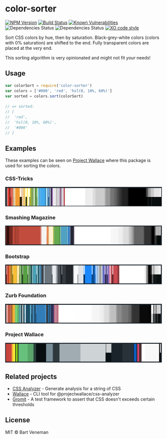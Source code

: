 # color-sorter

[![NPM Version](https://img.shields.io/npm/v/color-sorter.svg)](https://www.npmjs.com/package/color-sorter)
[![Build Status](https://travis-ci.org/bartveneman/color-sorter.svg?branch=master)](https://travis-ci.org/bartveneman/color-sorter)
[![Known Vulnerabilities](https://snyk.io/test/github/bartveneman/color-sorter/badge.svg)](https://snyk.io/test/github/bartveneman/color-sorter)
![Dependencies Status](https://img.shields.io/david/bartveneman/color-sorter.svg)
![Dependencies Status](https://img.shields.io/david/dev/bartveneman/color-sorter.svg)
[![XO code style](https://img.shields.io/badge/code_style-XO-5ed9c7.svg)](https://github.com/sindresorhus/xo)

Sort CSS colors by hue, then by saturation. Black-grey-white colors (colors with
0% saturation) are shifted to the end. Fully transparent colors are placed at
the _very_ end.

This sorting algorithm is very opinionated and might not fit _your_ needs!

## Usage

```js
var colorSort = require('color-sorter')
var colors = ['#000', 'red', 'hsl(0, 10%, 60%)']
var sorted = colors.sort(colorSort)

// => sorted:
// [
//  'red',
//  'hsl(0, 10%, 60%)',
//  '#000'
// ]
```

## Examples

These examples can be seen on [Project Wallace](https://projectwallace.com)
where this package is used for sorting the colors.

### CSS-Tricks

![CSS Tricks color sort example](/examples/css-tricks.png)

### Smashing Magazine

![Smashing Magazine color sort example](/examples/smashing-magazine.png)

### Bootstrap

![Bootstrap color sort example](/examples/bootstrap.png)

### Zurb Foundation

![Zurb Foundation color sort example](/examples/foundation.png)

### Project Wallace

![Project Wallace color sort example](/examples/project-wallace.png)

## Related projects

- [CSS Analyzer](https://github.com/projectwallace/css-analyzer) - Generate
  analysis for a string of CSS
- [Wallace](https://github.com/bartveneman/wallace-cli) - CLI tool for
  @projectwallace/css-analyzer
- [Gromit](https://github.com/bartveneman/gromit-cli) - A test framework to
  assert that CSS doesn't exceeds certain thresholds

## License

MIT © Bart Veneman

